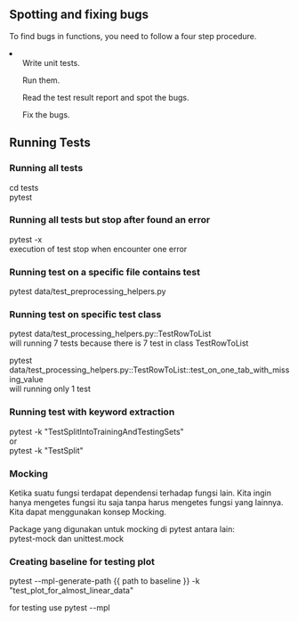 ## Spotting and fixing bugs

To find bugs in functions, you need to follow a four step procedure.

<li>
<ol>Write unit tests.</ol>
<ol>Run them.</ol>
<ol>Read the test result report and spot the bugs.</ol>
<ol>Fix the bugs.</ol>
</li>

## Running Tests

### Running all tests
cd tests <br>
pytest

### Running all tests but stop after found an error
pytest -x <br>
execution of test stop when encounter one error

### Running test on a specific file contains test
pytest data/test_preprocessing_helpers.py

### Running test on specific test class
pytest data/test_processing_helpers.py::TestRowToList <br>
will running 7 tests because there is 7 test in class TestRowToList

pytest data/test_processing_helpers.py::TestRowToList::test_on_one_tab_with_missing_value <br>
will running only 1 test

### Running test with keyword extraction
pytest -k "TestSplitIntoTrainingAndTestingSets" <br>
or <br>
pytest -k "TestSplit"

### Mocking
Ketika suatu fungsi terdapat dependensi terhadap fungsi lain. Kita ingin hanya mengetes fungsi itu saja tanpa harus mengetes fungsi yang lainnya. Kita dapat menggunakan konsep Mocking.

Package yang digunakan untuk mocking di pytest antara lain: <br>
pytest-mock dan unittest.mock

### Creating baseline for testing plot
pytest --mpl-generate-path {{ path to baseline }} -k "test_plot_for_almost_linear_data"

for testing use pytest --mpl
